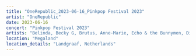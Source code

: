 ```yaml
---
title: "OneRepublic_2023-06-16_Pinkpop Festival 2023"
artist: "OneRepublic"
date: 2023-06-16
concert: "Pinkpop Festival 2023"
artists: "Belinda, Becky G, Brutus, Anne-Marie, Echo & the Bunnymen, Disturbed, Di-rect, OneRepublic, Alizzz, Blondie"
location: "Megaland"
location_details: "Landgraaf, Netherlands"
---
```

